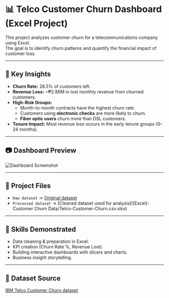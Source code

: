 # 📊 Telco Customer Churn Dashboard (Excel Project)

This project analyzes customer churn for a telecommunications company using Excel.  
The goal is to identify churn patterns and quantify the financial impact of customer loss.

---

## 🔑 Key Insights
- **Churn Rate:** 26.5% of customers left.  
- **Revenue Loss:** ~₱2.86M in lost monthly revenue from churned customers.  
- **High-Risk Groups:**
  - Month-to-month contracts have the highest churn rate.
  - Customers using **electronic checks** are more likely to churn.
  - **Fiber optic users** churn more than DSL customers.
- **Tenure Impact:** Most revenue loss occurs in the early tenure groups (0–24 months).

---

## 📷 Dashboard Preview
![Dashboard Screenshot](dashboard/dashboard_screenshot.png)

---

## 📂 Project Files
- `Raw dataset` → [Original dataset](https://www.kaggle.com/datasets/blastchar/telco-customer-churn)
- `Processed dataset` → [Cleaned dataset used for analysis]([Excel]-Customer Churn Data/Telco-Customer-Churn.csv.xlsx)

---

## 🚀 Skills Demonstrated
- Data cleaning & preparation in Excel.
- KPI creation (Churn Rate %, Revenue Lost).
- Building interactive dashboards with slicers and charts.
- Business insight storytelling.

---

## 📌 Dataset Source
[IBM Telco Customer Churn dataset](https://www.kaggle.com/blastchar/telco-customer-churn)
